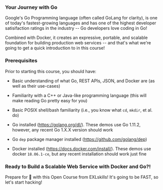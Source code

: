 ### Your Journey with Go

Google's Go Programming language (often called GoLang for clarity), is one of today's fastest-growing languages and has one of the highest developer satisifaction ratings in the industry -- Go developers love coding in Go!

Combined with Docker, it creates an expressive, portable, and scalable foundation for building production web services -- and that's what we're going to get a quick introduction to in this course!

### Prerequisites

Prior to starting this course, you should have:

* Basic understanding of what Go, REST APIs, JSON, and Docker are (as well as their use-cases)

* Familiarity with a C++ or Java-like programming language (this will make reading Go pretty easy for you)

* Basic POSIX shell/bash familiarity (i.e., you know what `cd`, `mkdir`, et al. do)

* Go installed (https://golang.org/dl/). These demos use Go 1.11.2, however, any recent Go 1.X.X version should work

* Go `dep` package manager installed (https://github.com/golang/dep)

* Docker installed (https://docs.docker.com/install/). These demos use docker `18.06.1-ce`, but any recent installation should work just fine

### Ready to Build a Scalable Web Service with Docker and Go?!

Prepare for 🚀 with this Open Course from EXLskills! It's going to be FAST, so let's start hacking!
